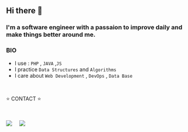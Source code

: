 ## Hi there 👋

### I'm a software engineer with a passaion to improve daily and make things better around me.

### BIO

- I use : `PHP` , `JAVA` ,`JS`
- I practice `Data Structures` and `Algorithms`
- I care about `Web Development` , `DevOps` , `Data Base`

<br>

<div>
    <p> ⭐ CONTACT ⭐ </p>

<br>

<a href="mailto:abdelwahidjr@gmail.com?subject=Hello Abd EL-Wahid!"><img src="https://img.shields.io/badge/gmail-%23D14836.svg?&style=for-the-badge&logo=gmail&logoColor=white" /></a>&nbsp;&nbsp;&nbsp;&nbsp;
<a href="https://www.linkedin.com/in/abdelwahidjr/"><img src="https://img.shields.io/badge/linkedin-%230077B5.svg?&style=for-the-badge&logo=linkedin&logoColor=white" /></a>&nbsp;&nbsp;&nbsp;&nbsp;
</div>
